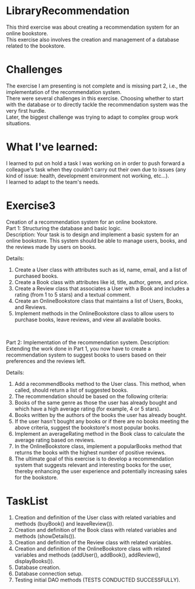 # LibraryRecommendation
This third exercise was about creating a recommendation system for an online bookstore.<br />
This exercise also involves the creation and management of a database related to the bookstore.

# Challenges
The exercise I am presenting is not complete and is missing part 2, i.e., the implementation of the recommendation system.<br />
There were several challenges in this exercise. Choosing whether to start with the database or to directly tackle the recommendation system was the very first hurdle.<br />
Later, the biggest challenge was trying to adapt to complex group work situations.

# What I've learned:
I learned to put on hold a task I was working on in order to push forward a colleague's task when they couldn't carry out their own due to issues (any kind of issue: health, development environment not working, etc...).<br />
I learned to adapt to the team's needs.

# Exercise3
Creation of a recommendation system for an online bookstore.<br />
Part 1: Structuring the database and basic logic.<br />
Description: Your task is to design and implement a basic system for an online bookstore. This system should be able to manage users, books, and the reviews made by users on books.<br />

Details:<br />
1. Create a User class with attributes such as id, name, email, and a list of purchased books.
2. Create a Book class with attributes like id, title, author, genre, and price.
3. Create a Review class that associates a User with a Book and includes a rating (from 1 to 5 stars) and a textual comment.
4. Create an OnlineBookstore class that maintains a list of Users, Books, and Reviews.
5. Implement methods in the OnlineBookstore class to allow users to purchase books, leave reviews, and view all available books.
<br />

Part 2: Implementation of the recommendation system.
Description: Extending the work done in Part 1, you now have to create a recommendation system to suggest books to users based on their preferences and the reviews left.<br />

Details:<br />
1. Add a recommendBooks method to the User class. This method, when called, should return a list of suggested books.
2. The recommendation should be based on the following criteria:
  1. Books of the same genre as those the user has already bought and which have a high average rating (for example, 4 or 5 stars).
  2. Books written by the authors of the books the user has already bought.
  3. If the user hasn't bought any books or if there are no books meeting the above criteria, suggest the bookstore's most popular books.
3. Implement an averageRating method in the Book class to calculate the average rating based on reviews.
4. In the OnlineBookstore class, implement a popularBooks method that returns the books with the highest number of positive reviews.
5. The ultimate goal of this exercise is to develop a recommendation system that suggests relevant and interesting books for the user, thereby enhancing the user experience and potentially increasing sales for the bookstore.

# TaskList
1. Creation and definition of the User class with related variables and methods (buyBook() and leaveReview()).
2. Creation and definition of the Book class with related variables and methods (showDetails()).
3. Creation and definition of the Review class with related variables.
4. Creation and definition of the OnlineBookstore class with related variables and methods (addUser(), addBook(), addReview(), displayBooks()).
5. Database creation.
6. Database connection setup.
7. Testing initial DAO methods (TESTS CONDUCTED SUCCESSFULLY).

